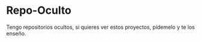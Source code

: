 # Repo-Oculto
Tengo repositorios ocultos, si quieres ver estos proyectos, pídemelo y te los enseño.
